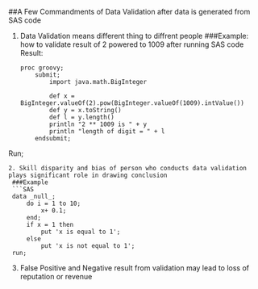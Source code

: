 ##A Few Commandments of Data Validation after data is generated from SAS code
1. Data Validation means different thing to diffrent people
   ###Example: how to validate result of 2 powered to 1009 after running SAS code
   Result: 
   ```SAS
   proc groovy;
       submit;
           import java.math.BigInteger

           def x = BigInteger.valueOf(2).pow(BigInteger.valueOf(1009).intValue())
           def y = x.toString()
           def l = y.length()
           println "2 ** 1009 is " + y
           println "length of digit = " + l
       endsubmit;
  Run;
  ```
2. Skill disparity and bias of person who conducts data validation plays significant role in drawing conclusion
   ###Example
   ```SAS
   data _null_;
       do i = 1 to 10;
           x+ 0.1;
       end;
       if x = 1 then 
           put 'x is equal to 1';
       else
           put 'x is not equal to 1';
   run;
   ```
3. False Positive and Negative result from validation may lead to loss of reputation or revenue
  
